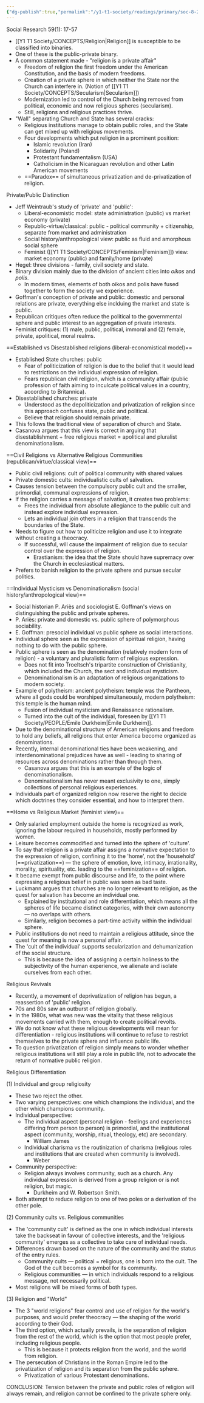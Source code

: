 ```yaml
---
{"dg-publish":true,"permalink":"/y1-t1-society/readings/primary/soc-8-27-casanova-private-and-public-religions/"}
---
```


Social Research 59(1): 17-57

- [[Y1 T1 Society/CONCEPTS/Religion\|Religion]] is susceptible to be classified into binaries.
- One of these is the public-private binary. 
- A common statement made - "religion is a private affair"
	- Freedom of religion the first freedom under the American Constitution, and the basis of modern freedoms.
	- Creation of a private sphere in which neither the State nor the Church can interfere in. (Notion of [[Y1 T1 Society/CONCEPTS/Secularism\|Secularism]])
	- Modernization led to control of the Church being removed from political, economic and now religious spheres (secularism).
	- Still, religions and religious practices thrive.
- "Wall" separating Church and State has several cracks:
	- Religious institutions manage to obtain public roles, and the State can get mixed up with religious movements.
	- Four developments which put religion in a prominent position:
		- Islamic revolution (Iran)
		- Solidarity (Poland)
		- Protestant fundamentalism (USA)
		- Catholicism in the Nicaraguan revolution and other Latin American movements
	- ==Paradox== of simultaneous privatization and de-privatization of religion.

Private/Public Distinction
- Jeff Weintraub's study of 'private' and 'public':
	- Liberal-economistic model: state administration (public) vs market economy (private)
	- Republic-virtue/classical: public - political community + citizenship, separate from market and administration
	- Social history/anthropological view: public as fluid and amorphous social sphere
	- Feminist ([[Y1 T1 Society/CONCEPTS/Feminism\|Feminism]]) view: market economy (public) and family/home (private)
- Hegel: three divisions - family, civil society and state.
- Binary division mainly due to the division of ancient cities into *oikos* and *polis*.
	- In modern times, elements of both oikos and polis have fused together to form the society we experience.
- Goffman's conception of private and public: domestic and personal relations are private, everything else inclduing the market and state is public.
- Republican critiques often reduce the political to the governmental sphere and public interest to an aggregation of private interests.
- Feminist critiques: (1) male, public, political, immoral and (2) female, private, apolitical, moral realms.

==Established vs Disestablished religions (liberal-economistical model)==
- Established State churches: public
	- Fear of politicization of religion is due to the belief that it would lead to restrictions on the individual expression of religion. 
	- Fears republican civil religion, which is a community affair (public profession of faith aiming to inculcate political values in a country, according to Britannica). 
- Disestablished churches: private
	- Understood as the depoliticization and privatization of religion since this approach confuses state, public and political. 
	- Believe that religion should remain private.
- This follows the traditional view of separation of church and State.
- Casanova argues that this view is correct in arguing that disestablishment + free religious market = apolitical and pluralist denominationalism.

==Civil Religions vs Alternative Religious Communities (republican/virtue/classical view)==
- Public civil religions: cult of political community with shared values
- Private domestic cults: individualistic cults of salvation.
- Causes tension between the compulsory public cult and the smaller, primordial, communal expressions of religion.  
- If the religion carries a message of salvation, it creates two problems:
	- Frees the individual from absolute allegiance to the public cult and instead explore individual expression.
	- Lets an individual join others in a religion that transcends the boundaries of the State. 
- Needs to figure out how to politicize religion and use it to integrate without creating a theocracy. 
	- If successful, will cause the impairment of religion due to secular control over the expression of religion. 
		- Erastianism: the idea that the State should have supremacy over the Church in ecclesiastical matters.
- Prefers to banish religion to the private sphere and pursue secular politics.

==Individual Mysticism vs Denominationalism (social history/anthropological view)==
- Social historian P. Ariès and sociologist E. Goffman's views on distinguishing the public and private spheres. 
- P. Ariès: private and domestic vs. public sphere of polymorphous sociability.
- E. Goffman: presocial individual vs public sphere as social interactions.
- Individual sphere seen as the expression of spiritual religion, having nothing to do with the public sphere. 
- Public sphere is seen as the denomination (relatively modern form of religion) - a voluntary and pluralistic form of religious expression. 
	- Does not fit into Troeltsch's tripartite construction of Christianity, which included the Church, the sect and individual mysticism. 
	- Denominationalism is an adaptation of religious organizations to modern society. 
- Example of polytheism: ancient polytheism: temple was the Pantheon, where all gods could be worshiped simultaneously, modern polytheism: this temple is the human mind.
	- Fusion of individual mysticism and Renaissance rationalism.
	- Turned into the cult of the individual, foreseen by [[Y1 T1 Society/PEOPLE/Émile Durkheim\|Émile Durkheim]].
- Due to the denominational structure of American religions and freedom to hold any beliefs, all religions that enter America become organized as denominations.
- Recently, internal denominational ties have been weakening, and interdenominational prejudices have as well - leading to sharing of resources across denominations rather than through them. 
	- Casanova argues that this is an example of the logic of denominationalism.
	- Denominationalism has never meant exclusivity to one, simply collections of personal religious experiences.
- Individuals part of organized religion now reserve the right to decide which doctrines they consider essential, and how to interpret them. 

==Home vs Religious Market (feminist view)==
- Only salaried employment outside the home is recognized as work, ignoring the labour required in households, mostly performed by women. 
- Leisure becomes commodified and turned into the sphere of 'culture'.
- To say that religion is a private affair assigns a normative expectation to the expression of religion, confining it to the 'home', not the 'household' (==privatization==) — the sphere of emotion, love, intimacy, irrationality, morality, spirituality, etc. leading to the ==feminization== of religion. 
- It became exempt from public discourse and life, to the point where expressing a religious belief in public was seen as bad taste.
- Luckmann argues that churches are no longer relevant to religion, as the quest for salvation has become an individual one. 
	- Explained by institutional and role differentiation, which means all the spheres of life became distinct categories, with their own autonomy — no overlaps with others.
	- Similarly, religion becomes a part-time activity within the individual sphere. 
- Public institutions do not need to maintain a religious attitude, since the quest for meaning is now a personal affair. 
- The 'cult of the individual' supports secularization and dehumanization of the social structure.
	- This is because the idea of assigning a certain holiness to the subjectivity of the human experience, we alienate and isolate ourselves from each other. 

Religious Revivals
- Recently, a movement of deprivatization of religion has begun, a reassertion of 'public' religion. 
- 70s and 80s saw an outburst of religion globally. 
- In the 1980s, what was new was the vitality that these religious movements carried with them, enough to create political revolts. 
- We do not know what these religious developments will mean for differentiation - religious institutions will continue to refuse to restrict themselves to the private sphere and influence public life.
- To question privatization of religion simply means to wonder whether religious institutions will still play a role in public life, not to advocate the return of normative public religion. 

Religious Differentiation

(1) Individual and group religiosity
- These two reject the other.
- Two varying perspectives: one which champions the individual, and the other which champions community. 
- Individual perspective:
	- The individual aspect (personal religion - feelings and experiences differing from person to person) is primordial, and the institutional aspect (community, worship, ritual, theology, etc) are secondary.
		- William James
	- Individual charisma vs the routinization of charisma (religious roles and institutions that are created when community is involved).
		- Weber
-  Community perspective:
	- Religion always involves community, such as a church. Any individual expression is derived from a group religion or is not religion, but magic.
		- Durkheim and W. Robertson Smith. 
- Both attempt to reduce religion to one of two poles or a derivation of the other pole.

(2) Community cults vs. Religious communities
- The 'community cult' is defined as the one in which individual interests take the backseat in favour of collective interests, and the 'religious community' emerges as a collective to take care of individual needs.
- Differences drawn based on the nature of the community and the status of the entry rules.
	- Community cults — political = religious, one is born into the cult. The God of the cult becomes a symbol for its community.
	- Religious communities — in which individuals respond to a religious message, not necessarily political.
- Most religions will be mixed forms of both types. 

(3) Religion and "World"
- The 3 "world religions" fear control and use of religion for the world's purposes, and would prefer theocracy — the shaping of the world according to their God.
- The third option, which actually prevails, is the separation of religion from the rest of the world, which is the option that most people prefer, including religious people. 
	- This is because it protects religion from the world, and the world from religion. 
- The persecution of Christians in the Roman Empire led to the privatization of religion and its separation from the public sphere. 
	- Privatization of various Protestant denominations.

CONCLUSION: Tension between the private and public roles of religion will always remain, and religion cannot be confined to the private sphere only. 
